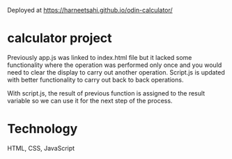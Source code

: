 Deployed at https://harneetsahi.github.io/odin-calculator/

# calculator project
Previously app.js was linked to index.html file but it lacked some functionality where the operation was performed only once and you would need to clear the display to carry out another operation. Script.js is updated with better functionality to carry out back to back operations.

With script.js, the result of previous function is assigned to the result variable so we can use it for the next step of the process.

# Technology
HTML, CSS, JavaScript


